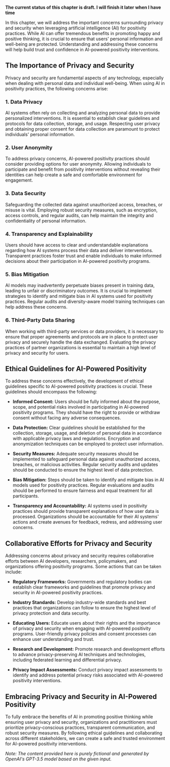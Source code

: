 **The current status of this chapter is draft. I will finish it later when I have time**

In this chapter, we will address the important concerns surrounding privacy and security when leveraging artificial intelligence (AI) for positivity practices. While AI can offer tremendous benefits in promoting happy and positive thinking, it is crucial to ensure that users' personal information and well-being are protected. Understanding and addressing these concerns will help build trust and confidence in AI-powered positivity interventions.

The Importance of Privacy and Security
--------------------------------------

Privacy and security are fundamental aspects of any technology, especially when dealing with personal data and individual well-being. When using AI in positivity practices, the following concerns arise:

### 1. Data Privacy

AI systems often rely on collecting and analyzing personal data to provide personalized interventions. It is essential to establish clear guidelines and protocols for data collection, storage, and usage. Respecting user privacy and obtaining proper consent for data collection are paramount to protect individuals' personal information.

### 2. User Anonymity

To address privacy concerns, AI-powered positivity practices should consider providing options for user anonymity. Allowing individuals to participate and benefit from positivity interventions without revealing their identities can help create a safe and comfortable environment for engagement.

### 3. Data Security

Safeguarding the collected data against unauthorized access, breaches, or misuse is vital. Employing robust security measures, such as encryption, access controls, and regular audits, can help maintain the integrity and confidentiality of personal information.

### 4. Transparency and Explainability

Users should have access to clear and understandable explanations regarding how AI systems process their data and deliver interventions. Transparent practices foster trust and enable individuals to make informed decisions about their participation in AI-powered positivity programs.

### 5. Bias Mitigation

AI models may inadvertently perpetuate biases present in training data, leading to unfair or discriminatory outcomes. It is crucial to implement strategies to identify and mitigate bias in AI systems used for positivity practices. Regular audits and diversity-aware model training techniques can help address these concerns.

### 6. Third-Party Data Sharing

When working with third-party services or data providers, it is necessary to ensure that proper agreements and protocols are in place to protect user privacy and securely handle the data exchanged. Evaluating the privacy practices of partner organizations is essential to maintain a high level of privacy and security for users.

Ethical Guidelines for AI-Powered Positivity
--------------------------------------------

To address these concerns effectively, the development of ethical guidelines specific to AI-powered positivity practices is crucial. These guidelines should encompass the following:

* **Informed Consent:** Users should be fully informed about the purpose, scope, and potential risks involved in participating in AI-powered positivity programs. They should have the right to provide or withdraw consent without facing any adverse consequences.

* **Data Protection:** Clear guidelines should be established for the collection, storage, usage, and deletion of personal data in accordance with applicable privacy laws and regulations. Encryption and anonymization techniques can be employed to protect user information.

* **Security Measures:** Adequate security measures should be implemented to safeguard personal data against unauthorized access, breaches, or malicious activities. Regular security audits and updates should be conducted to ensure the highest level of data protection.

* **Bias Mitigation:** Steps should be taken to identify and mitigate bias in AI models used for positivity practices. Regular evaluations and audits should be performed to ensure fairness and equal treatment for all participants.

* **Transparency and Accountability:** AI systems used in positivity practices should provide transparent explanations of how user data is processed. Organizations should be accountable for their AI systems' actions and create avenues for feedback, redress, and addressing user concerns.

Collaborative Efforts for Privacy and Security
----------------------------------------------

Addressing concerns about privacy and security requires collaborative efforts between AI developers, researchers, policymakers, and organizations offering positivity programs. Some actions that can be taken include:

* **Regulatory Frameworks:** Governments and regulatory bodies can establish clear frameworks and guidelines that promote privacy and security in AI-powered positivity practices.

* **Industry Standards:** Develop industry-wide standards and best practices that organizations can follow to ensure the highest level of privacy protection and data security.

* **Educating Users:** Educate users about their rights and the importance of privacy and security when engaging with AI-powered positivity programs. User-friendly privacy policies and consent processes can enhance user understanding and trust.

* **Research and Development:** Promote research and development efforts to advance privacy-preserving AI techniques and technologies, including federated learning and differential privacy.

* **Privacy Impact Assessments:** Conduct privacy impact assessments to identify and address potential privacy risks associated with AI-powered positivity interventions.

Embracing Privacy and Security in AI-Powered Positivity
-------------------------------------------------------

To fully embrace the benefits of AI in promoting positive thinking while ensuring user privacy and security, organizations and practitioners must prioritize privacy-conscious practices, transparent communication, and robust security measures. By following ethical guidelines and collaborating across different stakeholders, we can create a safe and trusted environment for AI-powered positivity interventions.

*Note: The content provided here is purely fictional and generated by OpenAI's GPT-3.5 model based on the given input.*
